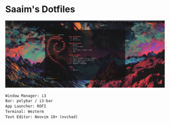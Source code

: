 # Saaim's Dotfiles
<img src="screenshot.png">

```txt
Window Manager: i3
Bar: polybar / i3-bar
App Launcher: ROFI
Terminal: Wezterm
Text Editor: Neovim 10+ (nvchad)
```
